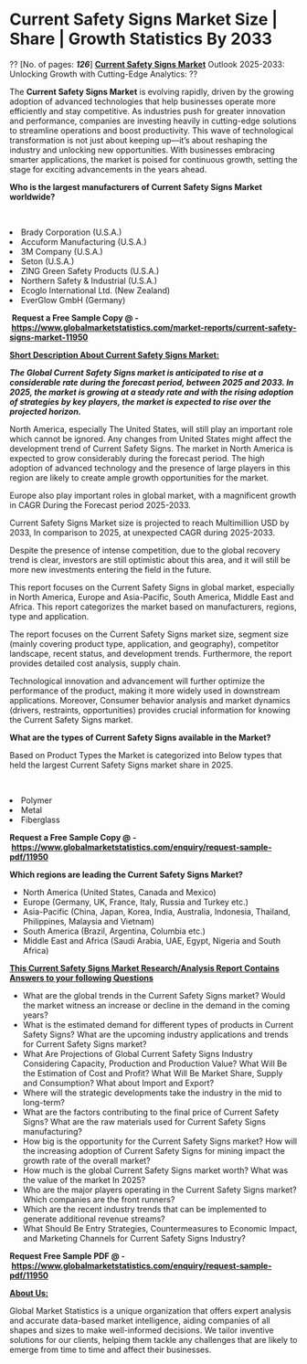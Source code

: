 <H1>Current Safety Signs Market Size | Share | Growth Statistics By 2033</H1><p>?? [No. of pages:&nbsp;<strong><em>126</em></strong>]&nbsp;<strong><a href="https://www.globalmarketstatistics.com/market-reports/current-safety-signs-market-11950">Current Safety Signs&nbsp;Market</a></strong>&nbsp;Outlook 2025-2033: Unlocking Growth with Cutting-Edge Analytics: ??</p><p>The <strong>Current Safety Signs Market</strong> is evolving rapidly, driven by the growing adoption of advanced technologies that help businesses operate more efficiently and stay competitive. As industries push for greater innovation and performance, companies are investing heavily in cutting-edge solutions to streamline operations and boost productivity. This wave of technological transformation is not just about keeping up&mdash;it&rsquo;s about reshaping the industry and unlocking new opportunities. With businesses embracing smarter applications, the market is poised for continuous growth, setting the stage for exciting advancements in the years ahead.</p><p><strong>Who is the largest manufacturers of Current Safety Signs Market worldwide?</strong></p><p>&nbsp;<li>Brady Corporation (U.S.A.)<li>Accuform Manufacturing (U.S.A.)<li>3M Company (U.S.A.)<li>Seton (U.S.A.)<li>ZING Green Safety Products (U.S.A.)<li>Northern Safety & Industrial (U.S.A.)<li>Ecoglo International Ltd. (New Zealand)<li>EverGlow GmbH (Germany)</p><p>&nbsp;<strong>Request a Free Sample Copy @ -&nbsp;<a href="https://www.globalmarketstatistics.com/market-reports/current-safety-signs-market-11950">https://www.globalmarketstatistics.com/market-reports/current-safety-signs-market-11950</a></strong></p><p><strong><u>Short Description About Current Safety Signs Market:</u></strong></p><p><strong><em>The Global Current Safety Signs market is anticipated to rise at a considerable rate during the forecast period, between 2025 and 2033. In 2025, the market is growing at a steady rate and with the rising adoption of strategies by key players, the market is expected to rise over the projected horizon.</em></strong></p><p>North America, especially The United States, will still play an important role which cannot be ignored. Any changes from United States might affect the development trend of Current Safety Signs. The market in North America is expected to grow considerably during the forecast period. The high adoption of advanced technology and the presence of large players in this region are likely to create ample growth opportunities for the market.</p><p>Europe also play important roles in global market, with a magnificent growth in CAGR During the Forecast period 2025-2033.</p><p>Current Safety Signs Market size is projected to reach Multimillion USD by 2033, In comparison to 2025, at unexpected CAGR during 2025-2033.</p><p>Despite the presence of intense competition, due to the global recovery trend is clear, investors are still optimistic about this area, and it will still be more new investments entering the field in the future.</p><p>This report focuses on the Current Safety Signs in global market, especially in North America, Europe and Asia-Pacific, South America, Middle East and Africa. This report categorizes the market based on manufacturers, regions, type and application.</p><p>The report focuses on the Current Safety Signs market size, segment size (mainly covering product type, application, and geography), competitor landscape, recent status, and development trends. Furthermore, the report provides detailed cost analysis, supply chain.</p><p>Technological innovation and advancement will further optimize the performance of the product, making it more widely used in downstream applications. Moreover, Consumer behavior analysis and market dynamics (drivers, restraints, opportunities) provides crucial information for knowing the Current Safety Signs market.</p><p><strong>What are the types of Current Safety Signs available in the Market?</strong></p><p>Based on Product Types the Market is categorized into Below types that held the largest Current Safety Signs market share in 2025.</p><p>&nbsp;<li>Polymer<li> Metal<li> Fiberglass&nbsp;</p><p><strong>Request a Free Sample Copy @ -&nbsp;<a href="https://www.globalmarketstatistics.com/enquiry/request-sample-pdf/11950">https://www.globalmarketstatistics.com/enquiry/request-sample-pdf/11950</a></strong></p><p><strong>Which regions are leading the Current Safety Signs Market?</strong></p><ul><li>North America (United States, Canada and Mexico)</li><li>Europe (Germany, UK, France, Italy, Russia and Turkey etc.)</li><li>Asia-Pacific (China, Japan, Korea, India, Australia, Indonesia, Thailand, Philippines, Malaysia and Vietnam)</li><li>South America (Brazil, Argentina, Columbia etc.)</li><li>Middle East and Africa (Saudi Arabia, UAE, Egypt, Nigeria and South Africa)</li></ul><p><strong><u>This Current Safety Signs Market Research/Analysis Report Contains Answers to your following Questions</u></strong></p><ul><li>What are the global trends in the Current Safety Signs market? Would the market witness an increase or decline in the demand in the coming years?</li><li>What is the estimated demand for different types of products in Current Safety Signs? What are the upcoming industry applications and trends for Current Safety Signs market?</li><li>What Are Projections of Global Current Safety Signs Industry Considering Capacity, Production and Production Value? What Will Be the Estimation of Cost and Profit? What Will Be Market Share, Supply and Consumption? What about Import and Export?</li><li>Where will the strategic developments take the industry in the mid to long-term?</li><li>What are the factors contributing to the final price of Current Safety Signs? What are the raw materials used for Current Safety Signs manufacturing?</li><li>How big is the opportunity for the Current Safety Signs market? How will the increasing adoption of Current Safety Signs for mining impact the growth rate of the overall market?</li><li>How much is the global Current Safety Signs market worth? What was the value of the market In 2025?</li><li>Who are the major players operating in the Current Safety Signs market? Which companies are the front runners?</li><li>Which are the recent industry trends that can be implemented to generate additional revenue streams?</li><li>What Should Be Entry Strategies, Countermeasures to Economic Impact, and Marketing Channels for Current Safety Signs Industry?</li></ul><p><strong>Request Free Sample PDF @ -&nbsp;<a href="https://www.globalmarketstatistics.com/enquiry/request-sample-pdf/11950">https://www.globalmarketstatistics.com/enquiry/request-sample-pdf/11950</a></strong></p><p><strong><u>About Us:</u></strong></p><p>Global Market Statistics&nbsp;is a unique organization that offers expert analysis and accurate data-based market intelligence, aiding companies of all shapes and sizes to make well-informed decisions. We tailor inventive solutions for our clients, helping them tackle any challenges that are likely to emerge from time to time and affect their businesses.</p>
